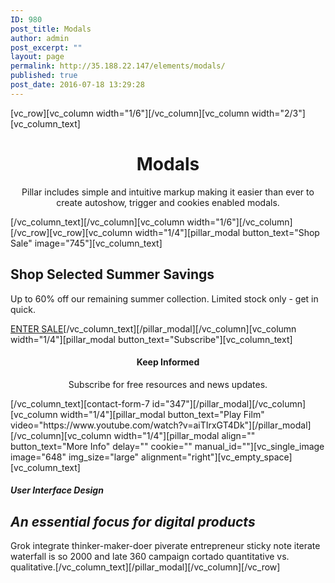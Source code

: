 ```yaml
---
ID: 980
post_title: Modals
author: admin
post_excerpt: ""
layout: page
permalink: http://35.188.22.147/elements/modals/
published: true
post_date: 2016-07-18 13:29:28
---
```

[vc_row][vc_column width="1/6"][/vc_column][vc_column width="2/3"][vc_column_text]
<h1 style="text-align: center;">Modals</h1>
<p class="lead" style="text-align: center;">Pillar includes simple and intuitive markup making it easier than ever to create autoshow, trigger and cookies enabled modals.</p>
[/vc_column_text][/vc_column][vc_column width="1/6"][/vc_column][/vc_row][vc_row][vc_column width="1/4"][pillar_modal button_text="Shop Sale" image="745"][vc_column_text]
<h2>Shop Selected Summer Savings</h2>
Up to 60% off our remaining summer collection. Limited stock only - get in quick.

<a class="btn" href="#"><span class="btn__text">ENTER SALE</span></a>[/vc_column_text][/pillar_modal][/vc_column][vc_column width="1/4"][pillar_modal button_text="Subscribe"][vc_column_text]
<h4 style="text-align: center;">Keep Informed</h4>
<p class="lead" style="text-align: center;">Subscribe for free resources and news updates.</p>
[/vc_column_text][contact-form-7 id="347"][/pillar_modal][/vc_column][vc_column width="1/4"][pillar_modal button_text="Play Film" video="https://www.youtube.com/watch?v=aiTIrxGT4Dk"][/pillar_modal][/vc_column][vc_column width="1/4"][pillar_modal align="" button_text="More Info" delay="" cookie="" manual_id=""][vc_single_image image="648" img_size="large" alignment="right"][vc_empty_space][vc_column_text]
<div class="card__title">
<h5>User Interface Design</h5>
</div>
<h2><em>An essential focus for digital products</em></h2>
Grok integrate thinker-maker-doer piverate entrepreneur sticky note iterate waterfall is so 2000 and late 360 campaign cortado quantitative vs. qualitative.[/vc_column_text][/pillar_modal][/vc_column][/vc_row]